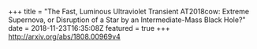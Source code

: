 +++
title = "The Fast, Luminous Ultraviolet Transient AT2018cow: Extreme Supernova,   or Disruption of a Star by an Intermediate-Mass Black Hole?"
date = 2018-11-23T16:35:08Z
featured = true
+++
http://arxiv.org/abs/1808.00969v4